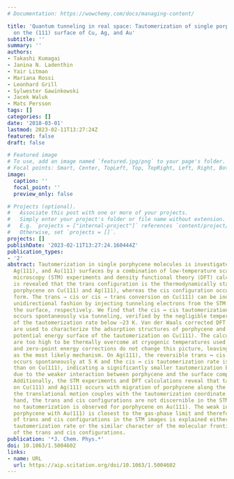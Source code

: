 ```yaml
---
# Documentation: https://wowchemy.com/docs/managing-content/

title: 'Quantum tunneling in real space: Tautomerization of single porphycene molecules
  on the (111) surface of Cu, Ag, and Au'
subtitle: ''
summary: ''
authors:
- Takashi Kumagai
- Janina N. Ladenthin
- Yair Litman
- Mariana Rossi
- Leonhard Grill
- Sylwester Gawinkowski
- Jacek Waluk
- Mats Persson
tags: []
categories: []
date: '2018-03-01'
lastmod: 2023-02-11T13:27:24Z
featured: false
draft: false

# Featured image
# To use, add an image named `featured.jpg/png` to your page's folder.
# Focal points: Smart, Center, TopLeft, Top, TopRight, Left, Right, BottomLeft, Bottom, BottomRight.
image:
  caption: ''
  focal_point: ''
  preview_only: false

# Projects (optional).
#   Associate this post with one or more of your projects.
#   Simply enter your project's folder or file name without extension.
#   E.g. `projects = ["internal-project"]` references `content/project/deep-learning/index.md`.
#   Otherwise, set `projects = []`.
projects: []
publishDate: '2023-02-11T13:27:24.160444Z'
publication_types:
- '2'
abstract: Tautomerization in single porphycene molecules is investigated on Cu(111),
  Ag(111), and Au(111) surfaces by a combination of low-temperature scanning tunneling
  microscopy (STM) experiments and density functional theory (DFT) calculations. It
  is revealed that the trans configuration is the thermodynamically stable form of
  porphycene on Cu(111) and Ag(111), whereas the cis configuration occurs as a meta-stable
  form. The trans → cis or cis → trans conversion on Cu(111) can be induced in an
  unidirectional fashion by injecting tunneling electrons from the STM tip or heating
  the surface, respectively. We find that the cis ↔ cis tautomerization on Cu(111)
  occurs spontaneously via tunneling, verified by the negligible temperature dependence
  of the tautomerization rate below ∼23 K. Van der Waals corrected DFT calculations
  are used to characterize the adsorption structures of porphycene and to map the
  potential energy surface of the tautomerization on Cu(111). The calculated barriers
  are too high to be thermally overcome at cryogenic temperatures used in the experiment
  and zero-point energy corrections do not change this picture, leaving tunneling
  as the most likely mechanism. On Ag(111), the reversible trans ↔ cis conversion
  occurs spontaneously at 5 K and the cis ↔ cis tautomerization rate is much higher
  than on Cu(111), indicating a significantly smaller tautomerization barrier on Ag(111)
  due to the weaker interaction between porphycene and the surface compared to Cu(111).
  Additionally, the STM experiments and DFT calculations reveal that tautomerization
  on Cu(111) and Ag(111) occurs with migration of porphycene along the surface; thus,
  the translational motion couples with the tautomerization coordinate. On the other
  hand, the trans and cis configurations are not discernible in the STM image and
  no tautomerization is observed for porphycene on Au(111). The weak interaction of
  porphycene with Au(111) is closest to the gas-phase limit and therefore the absence
  of trans and cis configurations in the STM images is explained either by the rapid
  tautomerization rate or the similar character of the molecular frontier orbitals
  of the trans and cis configurations.
publication: '*J. Chem. Phys.*'
doi: 10.1063/1.5004602
links:
- name: URL
  url: https://aip.scitation.org/doi/10.1063/1.5004602
---
```

